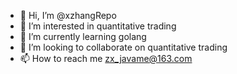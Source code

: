 - 👋 Hi, I’m @xzhangRepo
- 👀 I’m interested in quantitative trading
- 🌱 I’m currently learning golang
- 💞️ I’m looking to collaborate on quantitative trading
- 📫 How to reach me zx_javame@163.com

<!---
xzhangRepo/xzhangRepo is a ✨ special ✨ repository because its `README.md` (this file) appears on your GitHub profile.
You can click the Preview link to take a look at your changes.
--->
